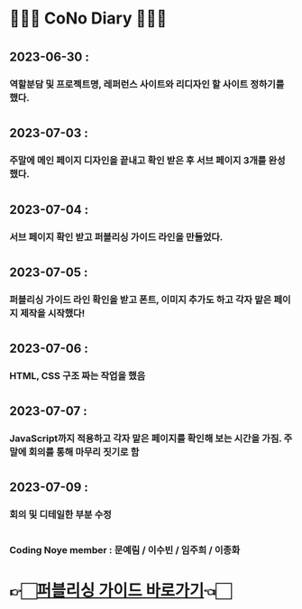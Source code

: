 # 👩🏻‍💻 CoNo Diary 👨🏻‍💻

# <h2>2023-06-30 :<h3>역할분담 및 프로젝트명, 레퍼런스 사이트와 리디자인 할 사이트 정하기를 했다.</h3></h2>

# <h2>2023-07-03 :<h3>주말에 메인 페이지 디자인을 끝내고 확인 받은 후 서브 페이지 3개를 완성했다.</h3></h2>

# <h2>2023-07-04 :<h3>서브 페이지 확인 받고 퍼블리싱 가이드 라인을 만들었다.</h3></h2>

# <h2>2023-07-05 :<h3>퍼블리싱 가이드 라인 확인을 받고 폰트, 이미지 추가도 하고 각자 맡은 페이지 제작을 시작했다!</h3></h2>

# <h2>2023-07-06 :<h3>HTML, CSS 구조 짜는 작업을 했음</h3></h2>

# <h2>2023-07-07 :<h3>JavaScript까지 적용하고 각자 맡은 페이지를 확인해 보는 시간을 가짐. 주말에 회의를 통해 마무리 짓기로 함</h3></h2>

# <h2>2023-07-09 :<h3>회의 및 디테일한 부분 수정</h3></h2>

# <h3>Coding Noye member : 문예림 / 이수빈 / 임주희 / 이종화</h3>

# 👉🏻<a href= "./cono-publishing-guide.pdf" target="_blank">퍼블리싱 가이드 바로가기</a>👈🏻
